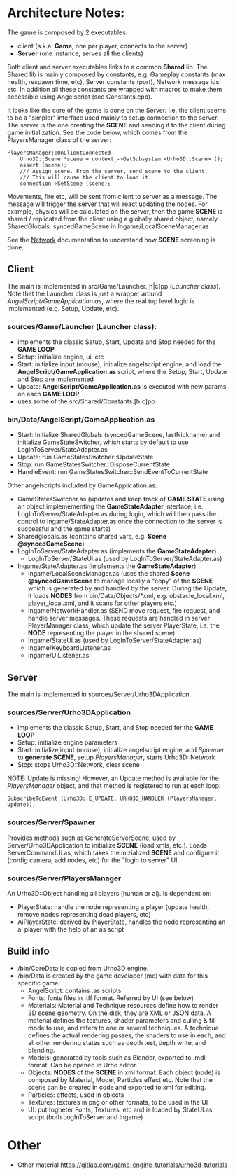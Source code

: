 # Architecture Notes:

The game is composed by 2 executables:
- client (a.k.a. **Game**, one per player, connects to the server)
- **Server** (one instance, serves all the clients)

Both client and server executables links to a common **Shared** lib.
The Shared lib is mainly composed by constants, e.g. Gameplay constants
(max health, respawn time, etc), Server constants (port),
Network message ids, etc. In addition all these constants are
wrapped with macros to make them accessible using Angelscript (see Constants.cpp).

It looks like the core of the game is done on the Server.
I.e. the client seems to be a "simpler" interface used mainly to setup connection
to the server.
The server is the one creating the **SCENE** and sending it to the client during game initialization.
See the code below, which comes from the PlayersManager class of the server:
```
PlayersManager::OnClientConnected
	Urho3D::Scene *scene = context_->GetSubsystem <Urho3D::Scene> ();
    assert (scene);
    /// Assign scene. From the server, send scene to the client.
	/// This will cause the client to load it.
    connection->SetScene (scene);
```
Movements, fire etc, will be sent from client to server as a message.
The message will trigger the server that will react updating the nodes.
For example, physics will be calculated on the server, then the game **SCENE** is shared / replicated
from the client using a globally shared object, namely SharedGlobals::syncedGameScene in Ingame/LocalSceneManager.as

See the [Network](https://urho3d.io/documentation/1.5/_network.html) documentation to understand how **SCENE** screening is done.

## Client

The main is implemented in src/Game/Launcher.[h|c]pp (*Launcher class*).
Note that the Launcher class is just a wrapper around *AngelScript/GameApplication.as*,
where the real top level logic is implemented (e.g. Setup, Update, etc).

### sources/Game/Launcher (Launcher class):

- implements the classic Setup, Start, Update and Stop needed for the **GAME LOOP**
- Setup: initialize engine, ui, etc
- Start: initialize input (mouse), initialize angelscript engine, and load the **AngelScript/GameApplication.as** script, where the Setup, Start, Update and Stop are implemented
- Update: **AngelScript/GameApplication.as** is executed with new params on each **GAME LOOP**
- uses some of the src/Shared/Constants.[h|c]pp

### bin/Data/AngelScript/GameApplication.as

- Start: Initialize SharedGlobals (syncedGameScene, lastNickname) and initialize GameStateSwitcher, which starts by default to use LogInToServer/StateAdapter.as
- Update: run GameStatesSwitcher::UpdateState
- Stop: run GameStatesSwitcher::DisposeCurrentState
- HandleEvent: run GameStatesSwitcher::SendEventToCurrentState

Other angelscripts included by GameApplication.as:

- GameStatesSwitcher.as (updates and keep track of **GAME STATE** using an object implemementing the **GameStateAdapter** interface, i.e. LogInToServer/StateAdapter.as during login, which will then pass the control to Ingame/StateAdapter.as once the connection to the server is successful and the game starts)
- Sharedglobals.as (contains shared vars, e.g. **Scene @syncedGameScene**)
- LogInToServer/StateAdapter.as (implements the **GameStateAdapter**)
  - LogInToServer/StateUi.as (used by LogInToServer/StateAdapter.as)
- Ingame/StateAdapter.as (implements the **GameStateAdapter**)
  - Ingame/LocalSceneManager.as (uses the shared **Scene @syncedGameScene** to manage locally a "copy" of the **SCENE** which is generated by and handled by the server. During the Update, it loads **NODES** from bin/Data/Objects/*xml, e.g. obstacle\_local.xml, player\_local.xml, and it scans for other players etc.)
  - Ingame/NetworkHandler.as (SEND move request, fire request, and handle server messages. These requests are handled in server PlayerManager class, which update the server PlayerState, i.e. the **NODE** representing the player in the shared scene)
  - Ingame/StateUi.as (used by LogInToServer/StateAdapter.as)
  - Ingame/KeyboardListener.as
  - Ingame/UiListener.as

## Server

The main is implemented in sources/Server/Urho3DApplication.

### sources/Server/Urho3DApplication

- implements the classic Setup, Start, and Stop needed for the **GAME LOOP**
- Setup: initialize engine parameters
- Start: initialize input (mouse), initialize angelscript engine, add *Spawner* to **generate SCENE**, setup *PlayersManager*, starts Urho3D::Network
- Stop: stops Urho3D::Network, clear scene

NOTE: Update is missing! However, an Update method is available for the *PlayersManager* object, and that method is registered to run at each loop:
```
SubscribeToEvent (Urho3D::E_UPDATE, URHO3D_HANDLER (PlayersManager, Update));
```

### sources/Server/Spawner

Provides methods such as GenerateServerScene, used by Server/Urho3DApplication to initialize **SCENE** (load xmls, etc.).
Loads ServerCommandUi.as, which takes the inizialized **SCENE** and configure it (config camera, add nodes, etc) for the "login to server" UI.

### sources/Server/PlayersManager

An Urho3D::Object handling all players (human or ai). Is dependent on:

- PlayerState: handle the node representing a player (update health, remove nodes representing dead players, etc)
- AiPlayerState: derived by PlayerState, handles the node representing an ai player with the help of an as script

## Build info

- /bin/CoreData is copied from Urho3D engine.
- /bin/Data is created by the game developer (me) with data for this specific game:
  - AngelScript: contains .as scripts
  - Fonts: fonts files in .tff format. Referred by UI (see below)
  - Materials: Material and Technique resources define how to render 3D scene geometry. On the disk, they are XML or JSON data. A material defines the textures, shader parameters and culling & fill mode to use, and refers to one or several techniques. A technique defines the actual rendering passes, the shaders to use in each, and all other rendering states such as depth test, depth write, and blending.
  - Models: generated by tools such as Blender, exported to .mdl format. Can be opened in Urho editor.
  - Objects: **NODES** of the **SCENE** in xml format. Each object (node) is composed by Material, Model, Particles effect etc. Note that the scene can be created in code and exported to xml for editing.
  - Particles: effects, used in objects
  - Textures: textures in png or other formats, to be used in the UI
  - UI: put togheter Fonts, Textures, etc and is loaded by StateUI.as script (both LogInToServer and Ingame)

# Other

- Other material https://gitlab.com/game-engine-tutorials/urho3d-tutorials
